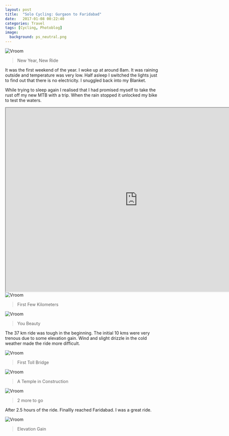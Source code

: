 ```yaml
---
layout: post
title:  "Solo Cycling: Gurgaon to Faridabad"
date:   2017-01-08 00:22:40
categories: Travel
tags: [Cycling, Photoblog]
image:
  background: ps_neutral.png
---
```


<img src="http://i.imgur.com/U6T1UCM.jpg" alt="Vroom">

>New Year, New Ride

It was the first weekend of the year. I woke up at around 8am. It was raining outside and temperature was very low. Half asleep I switched the lights just to find out that there is no electricity. I snuggled back into my Blanket.

While trying to sleep again I realised that I had promised myself to take the rust off my new MTB with a trip. When the rain stopped it unlocked my bike to test the waters.

<iframe src="https://www.google.com/maps/d/embed?mid=1dgyZnNklVLNR6P--jfNFNczmvBI" width="860" height="600"></iframe>

<img src="http://i.imgur.com/DEcyQub.jpg" alt="Vroom">

>First Few Kilometers

<img src="http://i.imgur.com/HIiaTcs.jpg" alt="Vroom">

>You Beauty

The 37 km ride was tough in the beginning. The initial 10 kms were very trenous due to some elevation gain. Wind and slight drizzle in the cold weather made the ride more difficult.

<img src="http://i.imgur.com/k8P8Gdn.jpg" alt="Vroom">

>First Toll Bridge

<img src="http://i.imgur.com/w9g7tZg.jpg" alt="Vroom">

>A Temple in Construction

<img src="http://i.imgur.com/ygeTtrf.jpg" alt="Vroom">

>2 more to go


After 2.5 hours of the ride. Finallly reached Faridabad. I was a great ride.

<img src="http://i.imgur.com/caoMRGv.jpg" alt="Vroom">

>Elevation Gain
